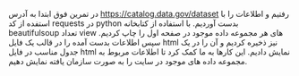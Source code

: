 در تمرین فوق ابتدا به آدرس https://catalog.data.gov/dataset رفتیم و اطلاعات را با استفده از کد requests در python بدست آوردیم. با استفاده از کتابخانه beautifulsoup تعداد view های هر مجموعه داده موجود در صفحه اول را چاپ کردیم. 
سپس اطلاعات بدست آمده را در قالب یک فایل html نیز ذخیره کردیم و آن را در یک جدول مناسب در فایل html نمایش دادیم. این کارها به ما کمک کرد تا اطلاعات مربوط به مجموعه داده های موجود در سایت را به صورت سازمان یافته نمایش دهیم.
